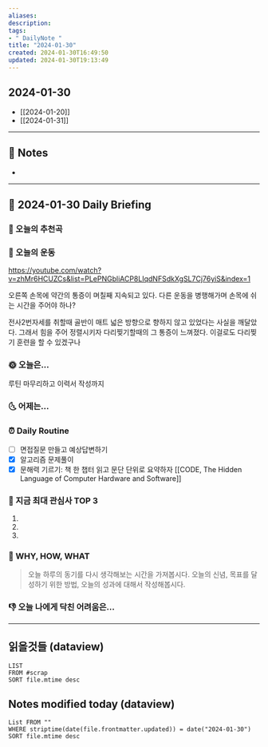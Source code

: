 ```yaml
---
aliases: 
description:
tags:
- " DailyNote "
title: "2024-01-30"
created: 2024-01-30T16:49:50
updated: 2024-01-30T19:13:49
---
```


## 2024-01-30

- [[2024-01-20]] 
- [[2024-01-31]]

---

## 📝 Notes

- 


---

## 📅 2024-01-30 Daily Briefing

### 🎵 오늘의 추천곡

### 🏃 오늘의 운동

<https://youtube.com/watch?v=zhMr6HCUZCs&list=PLePNGbliACP8LIqdNFSdkXgSL7Cj76yiS&index=1>

오른쪽 손목에 약간의 통증이 며칠째 지속되고 있다. 다른 운동을 병행해가며 손목에 쉬는 시간을 주어야 하나?

전사2번자세를 취할때 골반이 매트 넓은 방향으로 향하지 않고 있었다는 사실을 깨달았다. 그래서 힘을 주어 정렬시키자 다리찢기할때의 그 통증이 느껴졌다. 이걸로도 다리찢기 훈련을 할 수 있겠구나

### 🌞 오늘은...

루틴 마무리하고 이력서 작성까지

### 🌜 어제는...

### ⏰ Daily Routine

- [ ] 면접질문 만들고 예상답변하기
- [x] 알고리즘 문제풀이
- [x] 문해력 기르기: 책 한 챕터 읽고 문단 단위로 요약하자 [[CODE, The Hidden Language of Computer Hardware and Software]]

### 🧠 지금 최대 관심사 TOP 3

1. 
2. 
3. 

### 🚀 WHY, HOW, WHAT

> 오늘 하루의 동기를 다시 생각해보는 시간을 가져봅시다. 오늘의 신념, 목표를 달성하기 위한 방법, 오늘의 성과에 대해서 작성해봅시다.

### 👎 오늘 나에게 닥친 어려움은...

---

## 읽을것들 (dataview)

```dataview
LIST
FROM #scrap
SORT file.mtime desc
```

## Notes modified today (dataview)

```dataview
List FROM "" 
WHERE striptime(date(file.frontmatter.updated)) = date("2024-01-30") 
SORT file.mtime desc
```
